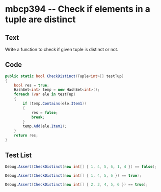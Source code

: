 # mbcp394 -- Check if elements in a tuple are distinct

## Text

Write a function to check if given tuple is distinct or not.

## Code

```csharp
public static bool CheckDistinct(Tuple<int>[] testTup)
{
    bool res = true;
    HashSet<int> temp = new HashSet<int>();
    foreach (var ele in testTup)
    {
        if (temp.Contains(ele.Item1))
        {
            res = false;
            break;
        }
        temp.Add(ele.Item1);
    }
    return res;
}
```

## Test List

```csharp
Debug.Assert(CheckDistinct(new int[] { 1, 4, 5, 6, 1, 4 }) == false);
```

```csharp
Debug.Assert(CheckDistinct(new int[] { 1, 4, 5, 6 }) == true);
```

```csharp
Debug.Assert(CheckDistinct(new int[] { 2, 3, 4, 5, 6 }) == true);
```
